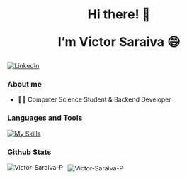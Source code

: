 <h1 align="center">Hi there! 🚀 
  
   I’m Victor Saraiva 😄
</h1>


[![LinkedIn](https://img.shields.io/badge/LinkedIn-0077B5?style=for-the-badge&logo=linkedin&logoColor=white)](https://www.linkedin.com/in/victor-saraiva-p/)

### About me

- 👨‍💻 Computer Science Student & Backend Developer  

### Languages and Tools

[![My Skills](https://skillicons.dev/icons?i=ts,js,java,kotlin,c,nodejs,nestjs,spring,mongodb,postgres,aws)](https://skillicons.dev)

### Github Stats 

<p>
   <img align="left" src="https://github-readme-stats.vercel.app/api?username=Victor-Saraiva-P&show_icons=true&theme=github_dark&include_all_commits=true&count_private=true" alt="Victor-Saraiva-P" />
</p>
<p>&nbsp;
   <img align="center" src="https://github-readme-stats.vercel.app/api/top-langs?username=Victor-Saraiva-P&show_icons=true&locale=en&layout=compact&theme=github_dark&langs_count=10&card_width=325" alt="Victor-Saraiva-P" />
</p>

